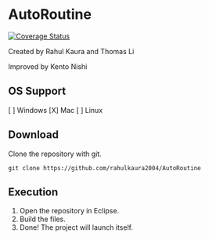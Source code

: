 # AutoRoutine
[![Coverage Status](https://coveralls.io/repos/github/rahulkaura2004/AutoRoutine/badge.svg?branch=master)](https://coveralls.io/github/rahulkaura2004/AutoRoutine?branch=master)

Created by Rahul Kaura and Thomas Li 

Improved by Kento Nishi

## OS Support
[ ] Windows
[X] Mac
[ ] Linux

## Download
Clone the repository with git.
```
git clone https://github.com/rahulkaura2004/AutoRoutine
```

## Execution
1. Open the repository in Eclipse.
2. Build the files.
3. Done! The project will launch itself.
